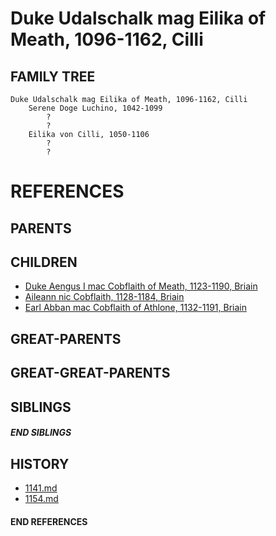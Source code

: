 # Duke Udalschalk mag Eilika of Meath, 1096-1162, Cilli

## FAMILY TREE
```
Duke Udalschalk mag Eilika of Meath, 1096-1162, Cilli
    Serene Doge Luchino, 1042-1099
        ?
        ?
    Eilika von Cilli, 1050-1106
        ?
        ?
```


# REFERENCES

## PARENTS 

## CHILDREN 
* [Duke Aengus I mac Cobflaith of Meath, 1123-1190, Briain](aengus_i_mac_cobflaith_1123.md)
* [Aileann nic Cobflaith, 1128-1184, Briain](aileann_nic_cobflaith_1128.md)
* [Earl Abban mac Cobflaith of Athlone, 1132-1191, Briain](abban_mac_cobflaith_1132.md)


## GREAT-PARENTS 


## GREAT-GREAT-PARENTS 

## SIBLINGS

##### END SIBLINGS  
## HISTORY
* [1141.md](../h/1141.md)
* [1154.md](../h/1154.md)

#### END REFERENCES
